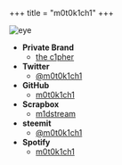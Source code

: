 +++
title = "m0t0k1ch1"
+++

![eye](/img/common/eye_256.png)

- __Private Brand__
  - [the c1pher](https://c1pher.network)
- __Twitter__
  - [@m0t0k1ch1](https://twitter.com/m0t0k1ch1)
- __GitHub__
  - [m0t0k1ch1](https://github.com/m0t0k1ch1)
- __Scrapbox__
  - [m1dstream](https://scrapbox.io/m0t0k1ch1)
- __steemit__
  - [@m0t0k1ch1](https://steemit.com/@m0t0k1ch1)
- __Spotify__
  - [m0t0k1ch1](https://open.spotify.com/user/m0t0k1ch1)
